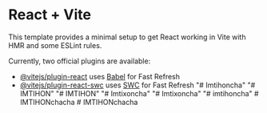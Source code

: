 # React + Vite

This template provides a minimal setup to get React working in Vite with HMR and some ESLint rules.

Currently, two official plugins are available:

- [@vitejs/plugin-react](https://github.com/vitejs/vite-plugin-react/blob/main/packages/plugin-react/README.md) uses [Babel](https://babeljs.io/) for Fast Refresh
- [@vitejs/plugin-react-swc](https://github.com/vitejs/vite-plugin-react-swc) uses [SWC](https://swc.rs/) for Fast Refresh
"# Imtihoncha" 
"# IMTIHON" 
"# IMTIHON" 
"# Imtixoncha" 
"# Imtixoncha" 
"# imtihoncha" 
#   I M T I H O N c h a c h a  
 #   I M T I H O N c h a c h a  
 